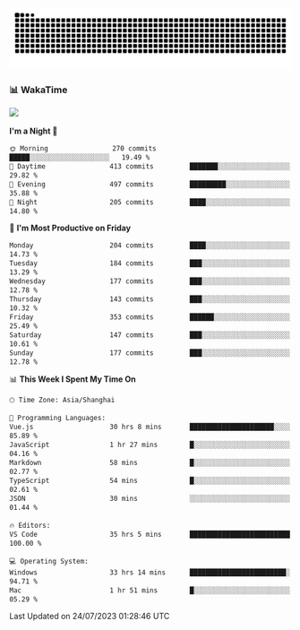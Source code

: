 
<!--
**59-lmq/59-lmq** is a ✨ _special_ ✨ repository because its `README.md` (this file) appears on your GitHub profile.

Here are some ideas to get you started:

- 🔭 I’m currently working on ...
- 🌱 I’m currently learning ...
- 👯 I’m looking to collaborate on ...
- 🤔 I’m looking for help with ...
- 💬 Ask me about ...
- 📫 How to reach me: ...
- 😄 Pronouns: ...
- ⚡ Fun fact: ...

<picture>
  <source media="(prefers-color-scheme: dark)" srcset="https//raw.githubusercontent.com/59-lmq/59-lmq/output/github-contribution-grid-snake-dark.svg">
  <source media="(prefers-color-scheme: light)" srcset="https//raw.githubusercontent.com/59-lmq/59-lmq/output/github-contribution-grid-snake.svg">
  <img alt="github contribution grid snake animation" src="https://raw.githubusercontent.com/59-lmq/59-lmq/output/github-contribution-grid-snake.svg">
</picture>
-->

<picture>
  <source media="(prefers-color-scheme: dark)" srcset="https://raw.githubusercontent.com/59-lmq/59-lmq/output/github-contribution-grid-snake-dark.svg">
  <source media="(prefers-color-scheme: light)" srcset="https://raw.githubusercontent.com/59-lmq/59-lmq/output/github-contribution-grid-snake.svg">
  <img alt="github contribution grid snake animation" src="https://raw.githubusercontent.com/59-lmq/59-lmq/output/github-contribution-grid-snake.svg">
</picture>

<!-- wakatime 统计 -->
### 📊 WakaTime

<picture>
  <source
    srcset="https://github-readme-stats.vercel.app/api/wakatime?username=sun0225SUN&layout=compact&text_color=f0f6fc&bg_color=00000000&hide_border=true&hide_title=true"
    media="(prefers-color-scheme: dark)"
  />
  <source
    srcset="https://github-readme-stats.vercel.app/api/wakatime?username=sun0225SUN&layout=compact&text_color=1f2328&bg_color=00000000&hide_border=true&hide_title=true"
    media="(prefers-color-scheme: light), (prefers-color-scheme: no-preference)"
  />
  <img src="https://github-readme-stats.vercel.app/api/wakatime?username=sun0225SUN&layout=compact&text_color=f0f6fc&bg_color=00000000&hide_border=true&hide_title=true" />
</picture>

</td></tr>

<tr><td>

<!--START_SECTION:waka-->
**I'm a Night 🦉** 

```text
🌞 Morning                270 commits         █████░░░░░░░░░░░░░░░░░░░░   19.49 % 
🌆 Daytime                413 commits         ███████░░░░░░░░░░░░░░░░░░   29.82 % 
🌃 Evening                497 commits         █████████░░░░░░░░░░░░░░░░   35.88 % 
🌙 Night                  205 commits         ████░░░░░░░░░░░░░░░░░░░░░   14.80 % 
```
📅 **I'm Most Productive on Friday** 

```text
Monday                   204 commits         ████░░░░░░░░░░░░░░░░░░░░░   14.73 % 
Tuesday                  184 commits         ███░░░░░░░░░░░░░░░░░░░░░░   13.29 % 
Wednesday                177 commits         ███░░░░░░░░░░░░░░░░░░░░░░   12.78 % 
Thursday                 143 commits         ███░░░░░░░░░░░░░░░░░░░░░░   10.32 % 
Friday                   353 commits         ██████░░░░░░░░░░░░░░░░░░░   25.49 % 
Saturday                 147 commits         ███░░░░░░░░░░░░░░░░░░░░░░   10.61 % 
Sunday                   177 commits         ███░░░░░░░░░░░░░░░░░░░░░░   12.78 % 
```


📊 **This Week I Spent My Time On** 

```text
🕑︎ Time Zone: Asia/Shanghai

💬 Programming Languages: 
Vue.js                   30 hrs 8 mins       █████████████████████░░░░   85.89 % 
JavaScript               1 hr 27 mins        █░░░░░░░░░░░░░░░░░░░░░░░░   04.16 % 
Markdown                 58 mins             █░░░░░░░░░░░░░░░░░░░░░░░░   02.77 % 
TypeScript               54 mins             █░░░░░░░░░░░░░░░░░░░░░░░░   02.61 % 
JSON                     30 mins             ░░░░░░░░░░░░░░░░░░░░░░░░░   01.44 % 

🔥 Editors: 
VS Code                  35 hrs 5 mins       █████████████████████████   100.00 % 

💻 Operating System: 
Windows                  33 hrs 14 mins      ████████████████████████░   94.71 % 
Mac                      1 hr 51 mins        █░░░░░░░░░░░░░░░░░░░░░░░░   05.29 % 
```


 Last Updated on 24/07/2023 01:28:46 UTC
<!--END_SECTION:waka-->
  
</td></tr>
</table>
